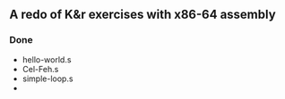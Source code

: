 
## A redo of K&r exercises with x86-64 assembly

### Done
+ hello-world.s
+ Cel-Feh.s
+ simple-loop.s
+ 